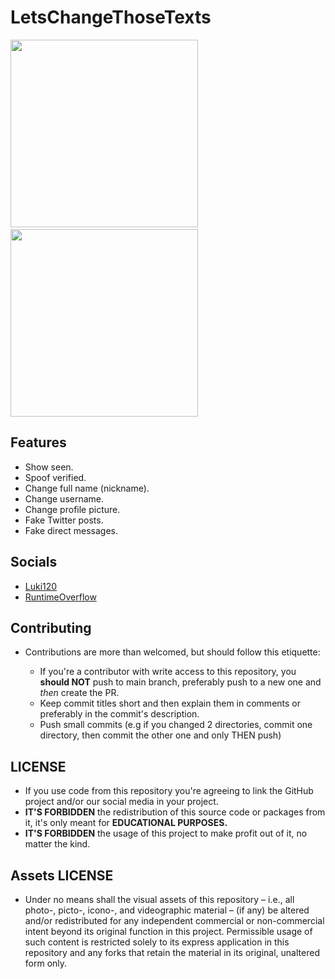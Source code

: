 # LetsChangeThoseTexts

<img src="https://raw.githubusercontent.com/Luki120/luki120.github.io/master/assets/Misc/LCTTInstagram.png" width="300"> &nbsp; <img src="https://raw.githubusercontent.com/Luki120/luki120.github.io/master/assets/Misc/LCTTTwitter.png" width="300">

## Features

* Show seen.
* Spoof verified.
* Change full name (nickname).
* Change username.
* Change profile picture.
* Fake Twitter posts.
* Fake direct messages.

## Socials

* [Luki120](https://twitter.com/Lukii120)
* [RuntimeOverflow](https://twitter.com/RuntimeOverflow)

## Contributing

* Contributions are more than welcomed, but should follow this etiquette:

	* If you're a contributor with write access to this repository, you **should NOT** push to main branch, preferably push to a new one and *then* create the PR.
	* Keep commit titles short and then explain them in comments or preferably in the commit's description.
	* Push small commits (e.g if you changed 2 directories, commit one directory, then commit the other one and only THEN push)

## LICENSE

* If you use code from this repository you're agreeing to link the GitHub project and/or our social media in your project.
* **IT'S FORBIDDEN** the redistribution of this source code or packages from it, it's only meant for **EDUCATIONAL PURPOSES.**
* **IT'S FORBIDDEN** the usage of this project to make profit out of it, no matter the kind.

## Assets LICENSE

* Under no means shall the visual assets of this repository – i.e., all photo-, picto-, icono-, and videographic material – (if any) be altered and/or redistributed for any independent commercial or non-commercial intent beyond its original function in this project. Permissible usage of such content is restricted solely to its express application in this repository and any forks that retain the material in its original, unaltered form only.
